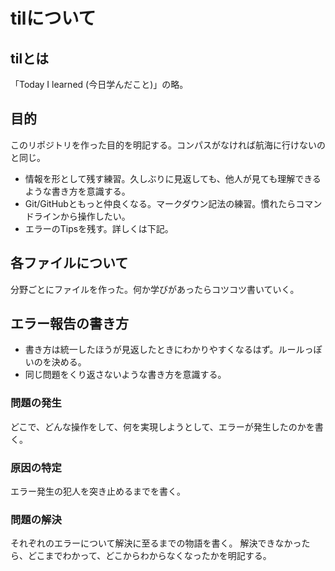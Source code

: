 # tilについて

## tilとは
「Today I learned (今日学んだこと)」の略。

## 目的
このリポジトリを作った目的を明記する。コンパスがなければ航海に行けないのと同じ。
- 情報を形として残す練習。久しぶりに見返しても、他人が見ても理解できるような書き方を意識する。
- Git/GitHubともっと仲良くなる。マークダウン記法の練習。慣れたらコマンドラインから操作したい。
- エラーのTipsを残す。詳しくは下記。

## 各ファイルについて
分野ごとにファイルを作った。何か学びがあったらコツコツ書いていく。

## エラー報告の書き方
- 書き方は統一したほうが見返したときにわかりやすくなるはず。ルールっぽいのを決める。
- 同じ問題をくり返さないような書き方を意識する。
### 問題の発生
どこで、どんな操作をして、何を実現しようとして、エラーが発生したのかを書く。
### 原因の特定
エラー発生の犯人を突き止めるまでを書く。
### 問題の解決
それぞれのエラーについて解決に至るまでの物語を書く。
解決できなかったら、どこまでわかって、どこからわからなくなったかを明記する。
